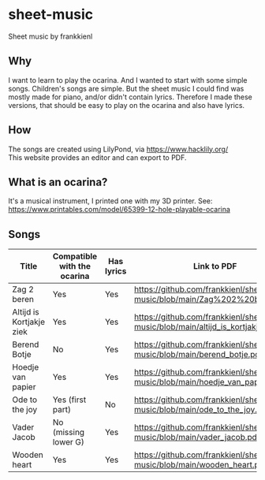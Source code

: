 # sheet-music
Sheet music by frankkienl

Why
---

I want to learn to play the ocarina. 
And I wanted to start with some simple songs. 
Children's songs are simple.
But the sheet music I could find was mostly made for piano, and/or didn't contain lyrics.
Therefore I made these versions, that should be easy to play on the ocarina and also have lyrics.

How
---

The songs are created using LilyPond, via https://www.hacklily.org/  
This website provides an editor and can export to PDF.


What is an ocarina?
-------------------

It's a musical instrument, I printed one with my 3D printer.
See: https://www.printables.com/model/65399-12-hole-playable-ocarina


Songs
-----

| **Title**                | **Compatible with the ocarina** | **Has lyrics** | **Link to PDF** |
|--------------------------|---------------------------------|----------------|-----------------|
| Zag 2 beren              | Yes                             | Yes            | https://github.com/frankkienl/sheet-music/blob/main/Zag%202%20beren.pdf |
| Altijd is Kortjakje ziek | Yes                             | Yes            | https://github.com/frankkienl/sheet-music/blob/main/altijd_is_kortjakje_ziek.pdf |
| Berend Botje             | No                              | Yes            | https://github.com/frankkienl/sheet-music/blob/main/berend_botje.pdf |
| Hoedje van papier        | Yes                             | Yes            | https://github.com/frankkienl/sheet-music/blob/main/hoedje_van_papier.pdf |
| Ode to the joy           | Yes (first part)                | No             | https://github.com/frankkienl/sheet-music/blob/main/ode_to_the_joy.pdf |
| Vader Jacob              | No (missing lower G)            | Yes            | https://github.com/frankkienl/sheet-music/blob/main/vader_jacob.pdf |
| Wooden heart             | Yes                             | Yes            | https://github.com/frankkienl/sheet-music/blob/main/wooden_heart.pdf |
